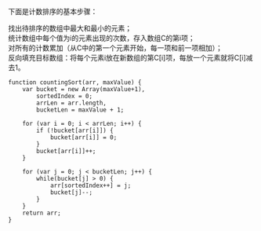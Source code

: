 下面是计数排序的基本步骤：     

找出待排序的数组中最大和最小的元素；      
统计数组中每个值为i的元素出现的次数，存入数组C的第i项；    
对所有的计数累加（从C中的第一个元素开始，每一项和前一项相加）；    
反向填充目标数组：将每个元素i放在新数组的第C[i]项，每放一个元素就将C[i]减去1。     

```code
function countingSort(arr, maxValue) {
    var bucket = new Array(maxValue+1),
        sortedIndex = 0;
        arrLen = arr.length,
        bucketLen = maxValue + 1;
  
    for (var i = 0; i < arrLen; i++) {
        if (!bucket[arr[i]]) {
            bucket[arr[i]] = 0;
        }
        bucket[arr[i]]++;
    }
  
    for (var j = 0; j < bucketLen; j++) {
        while(bucket[j] > 0) {
            arr[sortedIndex++] = j;
            bucket[j]--;
        }
    }
    return arr;
}
```
